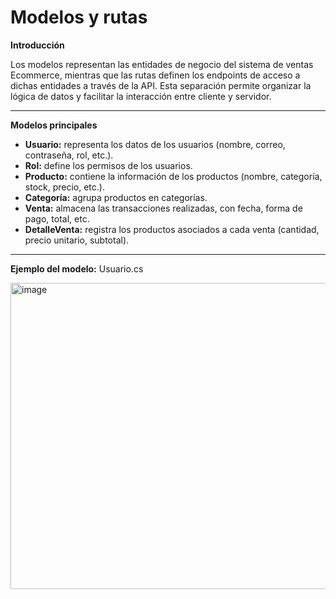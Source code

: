 # Modelos y rutas

**Introducción**

Los modelos representan las entidades de negocio del sistema de ventas Ecommerce, mientras que las rutas definen los endpoints de acceso a dichas entidades a través de la API. Esta separación permite organizar la lógica de datos y facilitar la interacción entre cliente y servidor.

---



**Modelos principales**

- **Usuario:** representa los datos de los usuarios (nombre, correo, contraseña, rol, etc.).
- **Rol:** define los permisos de los usuarios.
- **Producto:** contiene la información de los productos (nombre, categoría, stock, precio, etc.).
- **Categoría:** agrupa productos en categorías.
- **Venta:** almacena las transacciones realizadas, con fecha, forma de pago, total, etc.
- **DetalleVenta:** registra los productos asociados a cada venta (cantidad, precio unitario, subtotal).

---

**Ejemplo del modelo:** Usuario.cs

<img width="856" height="490" alt="image" src="https://github.com/user-attachments/assets/ef5156db-73a4-4665-b1f7-b6bf06d802e1" />






